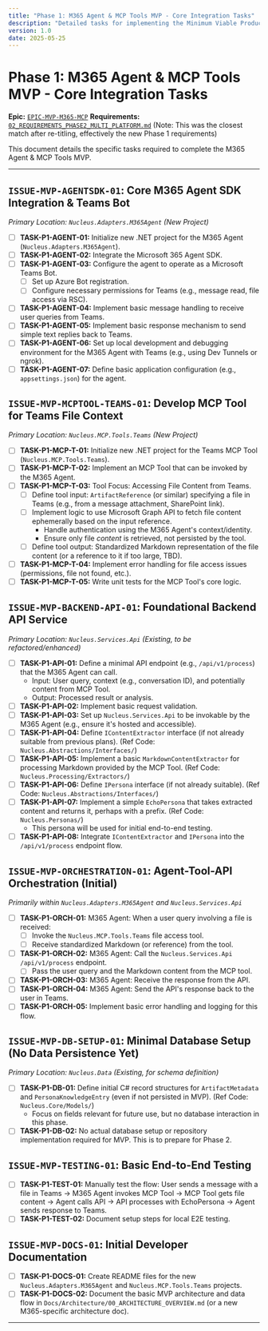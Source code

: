 ```yaml
---
title: "Phase 1: M365 Agent & MCP Tools MVP - Core Integration Tasks"
description: "Detailed tasks for implementing the Minimum Viable Product (MVP) of Nucleus, focusing on core Microsoft 365 Agent SDK integration, Model Context Protocol (MCP) tool development for Teams, and foundational backend services."
version: 1.0
date: 2025-05-25
---
```


# Phase 1: M365 Agent & MCP Tools MVP - Core Integration Tasks

**Epic:** [`EPIC-MVP-M365-MCP`](./00_ROADMAP.md#phase-1-mvp---m365-agent--mcp-tools-integration)
**Requirements:** [`02_REQUIREMENTS_PHASE2_MULTI_PLATFORM.md`](../Requirements/02_REQUIREMENTS_PHASE2_MULTI_PLATFORM.md) (Note: This was the closest match after re-titling, effectively the new Phase 1 requirements)

This document details the specific tasks required to complete the M365 Agent & MCP Tools MVP.

---

## `ISSUE-MVP-AGENTSDK-01`: Core M365 Agent SDK Integration & Teams Bot

*Primary Location: `Nucleus.Adapters.M365Agent` (New Project)*

*   [ ] **TASK-P1-AGENT-01:** Initialize new .NET project for the M365 Agent (`Nucleus.Adapters.M365Agent`).
*   [ ] **TASK-P1-AGENT-02:** Integrate the Microsoft 365 Agent SDK.
*   [ ] **TASK-P1-AGENT-03:** Configure the agent to operate as a Microsoft Teams Bot.
    *   [ ] Set up Azure Bot registration.
    *   [ ] Configure necessary permissions for Teams (e.g., message read, file access via RSC).
*   [ ] **TASK-P1-AGENT-04:** Implement basic message handling to receive user queries from Teams.
*   [ ] **TASK-P1-AGENT-05:** Implement basic response mechanism to send simple text replies back to Teams.
*   [ ] **TASK-P1-AGENT-06:** Set up local development and debugging environment for the M365 Agent with Teams (e.g., using Dev Tunnels or ngrok).
*   [ ] **TASK-P1-AGENT-07:** Define basic application configuration (e.g., `appsettings.json`) for the agent.

## `ISSUE-MVP-MCPTOOL-TEAMS-01`: Develop MCP Tool for Teams File Context

*Primary Location: `Nucleus.MCP.Tools.Teams` (New Project)*

*   [ ] **TASK-P1-MCP-T-01:** Initialize new .NET project for the Teams MCP Tool (`Nucleus.MCP.Tools.Teams`).
*   [ ] **TASK-P1-MCP-T-02:** Implement an MCP Tool that can be invoked by the M365 Agent.
*   [ ] **TASK-P1-MCP-T-03:** Tool Focus: Accessing File Content from Teams.
    *   [ ] Define tool input: `ArtifactReference` (or similar) specifying a file in Teams (e.g., from a message attachment, SharePoint link).
    *   [ ] Implement logic to use Microsoft Graph API to fetch file content ephemerally based on the input reference.
        *   Handle authentication using the M365 Agent's context/identity.
        *   Ensure only file *content* is retrieved, not persisted by the tool.
    *   [ ] Define tool output: Standardized Markdown representation of the file content (or a reference to it if too large, TBD).
*   [ ] **TASK-P1-MCP-T-04:** Implement error handling for file access issues (permissions, file not found, etc.).
*   [ ] **TASK-P1-MCP-T-05:** Write unit tests for the MCP Tool's core logic.

## `ISSUE-MVP-BACKEND-API-01`: Foundational Backend API Service

*Primary Location: `Nucleus.Services.Api` (Existing, to be refactored/enhanced)*

*   [ ] **TASK-P1-API-01:** Define a minimal API endpoint (e.g., `/api/v1/process`) that the M365 Agent can call.
    *   Input: User query, context (e.g., conversation ID), and potentially content from MCP Tool.
    *   Output: Processed result or analysis.
*   [ ] **TASK-P1-API-02:** Implement basic request validation.
*   [ ] **TASK-P1-API-03:** Set up `Nucleus.Services.Api` to be invokable by the M365 Agent (e.g., ensure it's hosted and accessible).
*   [ ] **TASK-P1-API-04:** Define `IContentExtractor` interface (if not already suitable from previous plans). (Ref Code: `Nucleus.Abstractions/Interfaces/`)
*   [ ] **TASK-P1-API-05:** Implement a basic `MarkdownContentExtractor` for processing Markdown provided by the MCP Tool. (Ref Code: `Nucleus.Processing/Extractors/`)
*   [ ] **TASK-P1-API-06:** Define `IPersona` interface (if not already suitable). (Ref Code: `Nucleus.Abstractions/Interfaces/`)
*   [ ] **TASK-P1-API-07:** Implement a simple `EchoPersona` that takes extracted content and returns it, perhaps with a prefix. (Ref Code: `Nucleus.Personas/`)
    *   This persona will be used for initial end-to-end testing.
*   [ ] **TASK-P1-API-08:** Integrate `IContentExtractor` and `IPersona` into the `/api/v1/process` endpoint flow.

## `ISSUE-MVP-ORCHESTRATION-01`: Agent-Tool-API Orchestration (Initial)

*Primarily within `Nucleus.Adapters.M365Agent` and `Nucleus.Services.Api`*

*   [ ] **TASK-P1-ORCH-01:** M365 Agent: When a user query involving a file is received:
    *   [ ] Invoke the `Nucleus.MCP.Tools.Teams` file access tool.
    *   [ ] Receive standardized Markdown (or reference) from the tool.
*   [ ] **TASK-P1-ORCH-02:** M365 Agent: Call the `Nucleus.Services.Api` `/api/v1/process` endpoint.
    *   [ ] Pass the user query and the Markdown content from the MCP tool.
*   [ ] **TASK-P1-ORCH-03:** M365 Agent: Receive the response from the API.
*   [ ] **TASK-P1-ORCH-04:** M365 Agent: Send the API's response back to the user in Teams.
*   [ ] **TASK-P1-ORCH-05:** Implement basic error handling and logging for this flow.

## `ISSUE-MVP-DB-SETUP-01`: Minimal Database Setup (No Data Persistence Yet)

*Primary Location: `Nucleus.Data` (Existing, for schema definition)*

*   [ ] **TASK-P1-DB-01:** Define initial C# record structures for `ArtifactMetadata` and `PersonaKnowledgeEntry` (even if not persisted in MVP). (Ref Code: `Nucleus.Core/Models/`)
    *   Focus on fields relevant for future use, but no database interaction in this phase.
*   [ ] **TASK-P1-DB-02:** No actual database setup or repository implementation required for MVP. This is to prepare for Phase 2.

## `ISSUE-MVP-TESTING-01`: Basic End-to-End Testing

*   [ ] **TASK-P1-TEST-01:** Manually test the flow: User sends a message with a file in Teams -> M365 Agent invokes MCP Tool -> MCP Tool gets file content -> Agent calls API -> API processes with EchoPersona -> Agent sends response to Teams.
*   [ ] **TASK-P1-TEST-02:** Document setup steps for local E2E testing.

## `ISSUE-MVP-DOCS-01`: Initial Developer Documentation

*   [ ] **TASK-P1-DOCS-01:** Create README files for the new `Nucleus.Adapters.M365Agent` and `Nucleus.MCP.Tools.Teams` projects.
*   [ ] **TASK-P1-DOCS-02:** Document the basic MVP architecture and data flow in `Docs/Architecture/00_ARCHITECTURE_OVERVIEW.md` (or a new M365-specific architecture doc).

---
